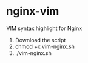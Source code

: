 # nginx-vim
VIM syntax highlight for Nginx

1. Download the script 
2. chmod +x vim-nginx.sh 
3. ./vim-nginx.sh 

